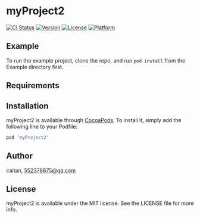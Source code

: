# myProject2

[![CI Status](https://img.shields.io/travis/caitan/myProject2.svg?style=flat)](https://travis-ci.org/caitan/myProject2)
[![Version](https://img.shields.io/cocoapods/v/myProject2.svg?style=flat)](https://cocoapods.org/pods/myProject2)
[![License](https://img.shields.io/cocoapods/l/myProject2.svg?style=flat)](https://cocoapods.org/pods/myProject2)
[![Platform](https://img.shields.io/cocoapods/p/myProject2.svg?style=flat)](https://cocoapods.org/pods/myProject2)

## Example

To run the example project, clone the repo, and run `pod install` from the Example directory first.

## Requirements

## Installation

myProject2 is available through [CocoaPods](https://cocoapods.org). To install
it, simply add the following line to your Podfile:

```ruby
pod 'myProject2'
```

## Author

caitan, 552378875@qq.com

## License

myProject2 is available under the MIT license. See the LICENSE file for more info.
